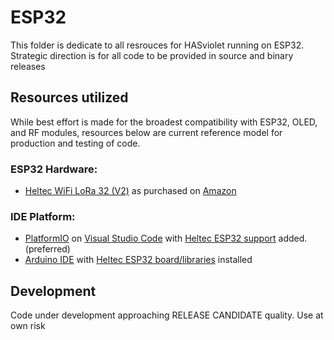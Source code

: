# ESP32

This folder is dedicate to all resrouces for HASviolet running on ESP32. Strategic direction is for all code to be provided in source and binary releases


## Resources utilized
While best effort is made for the broadest compatibility with ESP32, OLED, and RF modules, resources below are current
reference model for production and testing of code.

### ESP32 Hardware:
* [Heltec WiFi LoRa 32 (V2)](https://heltec-automation-docs.readthedocs.io/en/latest/esp32/wifi_lora_32/hardware_update_log.html#v2)
as purchased on [Amazon](https://www.amazon.com/gp/product/B07WHRS2XG)


### IDE Platform:
* [PlatformIO](https://platformio.org/) on [Visual Studio Code](https://code.visualstudio.com/) with [Heltec ESP32 support](https://docs.platformio.org/en/latest/boards/espressif32/heltec_wifi_lora_32_V2.html) added. (preferred)
* [Arduino IDE](https://www.arduino.cc/en/Main/Software) with [Heltec ESP32 board/libraries](https://heltec.org/wifi_kit_install/) installed


## Development
Code under development approaching RELEASE CANDIDATE quality. Use at own risk



